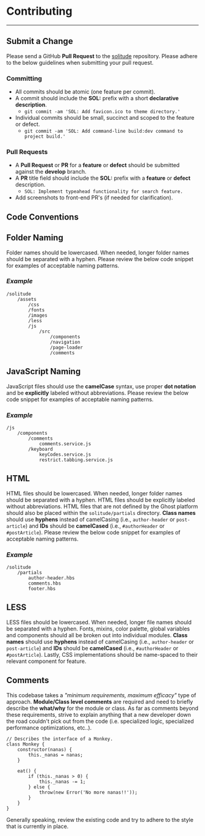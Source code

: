 

# Contributing

----------

## Submit a Change
Please send a GitHub **Pull Request** to the [solitude](https://github.com/mpolizzotti/solitude/pulls) repository. Please adhere to the below guidelines when submitting your pull request.

### Committing 
- All commits should be atomic (one feature per commit).
- A commit should include the **SOL:** prefix with a short **declarative description**.
	- `git commit -am 'SOL: Add favicon.ico to theme directory.'`
- Individual commits should be small, succinct and scoped to the feature or defect.
	- `git commit -am 'SOL: Add command-line build:dev command to project build.'`

### Pull Requests
- A **Pull Request** or **PR** for a **feature** or **defect** should be submitted against the **develop** branch.
- A **PR** title field should include the **SOL:** prefix with a **feature** or **defect** description.
	- `SOL: Implement typeahead functionality for search feature.`
- Add screenshots to front-end PR's (if needed for clarification).

## Code Conventions

## Folder Naming

Folder names should be lowercased. When needed, longer folder names should be separated with a hyphen. Please review the below code snippet for examples of acceptable naming patterns.

### *Example*

    /solitude
        /assets
            /css
            /fonts
            /images
            /less
            /js
                /src
                    /components
                    /navigation
                    /page-loader
                    /comments

## JavaScript Naming

JavaScript files should use the **camelCase** syntax, use proper **dot notation** and be **explicitly** labeled without abbreviations. Please review the below code snippet for examples of acceptable naming patterns.

### *Example*

    /js
        /components
            /comments
                comments.service.js
            /keyboard
                keyCodes.service.js
                restrict.tabbing.service.js

## HTML

HTML files should be lowercased.  When needed, longer folder names should be separated with a hyphen. HTML files should be explicitly labeled without abbreviations. HTML files that are not defined by the Ghost platform should also be placed within the `solitude/partials` directory. **Class names** should use **hyphens** instead of camelCasing (i.e., `author-header` or `post-article`) and **IDs** should be **camelCased** (i.e., `#authorHeader` or `#postArticle`). Please review the below code snippet for examples of acceptable naming patterns.

### *Example*

    /solitude
        /partials
            author-header.hbs
            comments.hbs
            footer.hbs

## LESS

LESS files should be lowercased.  When needed, longer file names should be separated with a hyphen. Fonts, mixins, color palette, global variables and components should all be broken out into individual modules. **Class names** should use **hyphens** instead of camelCasing (i.e., `author-header` or `post-article`) and **IDs** should be **camelCased** (i.e., `#authorHeader` or `#postArticle`). Lastly, CSS implementations should be name-spaced to their relevant component for feature.

## Comments

This codebase takes a *"minimum requirements, maximum efficacy"* type of approach. **Module/Class level comments** are required and need to briefly describe the **what/why** for the module or class. As far as comments beyond these requirements, strive to explain anything that a new developer down the road couldn't pick out from the code (i.e. specialized logic, specialized performance optimizations, etc..). 

    // Describes the interface of a Monkey.
    class Monkey {
        constructor(nanas) {
            this._nanas = nanas;
        }

        eat() {
            if (this._nanas > 0) {
                this._nanas -= 1;
            } else {
                throw(new Error('No more nanas!!'));
            }
        }
    }

Generally speaking, review the existing code and try to adhere to the style that is currently in place.